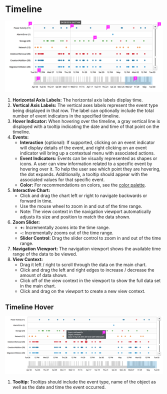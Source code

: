 # Timeline

![Image of standard timeline](img/timeline-callout.png)

1. **Horizontal Axis Labels:** The horizontal axis labels display time.
1. **Vertical Axis Labels:** The vertical axes labels represent the event type being displayed in that row.  The label can optionally include the total number of event indicators in the specified timeline.
1. **Hover Indicator:** When hovering over the timeline, a gray vertical line is displayed with a tooltip indicating the date and time of that point on the timeline.
1. **Events:**
    - **Interaction** (optional): If supported, clicking on an event indicator will display details of the event, and right clicking on an event indicator will bring up a contextual menu with associated actions.
    - **Event Indicators:** Events can be visually represented as shapes or icons.  A user can view information related to a specific event by hovering over it.  To help the user see which point they are hovering, the dot expands. Additionally, a tooltip should appear with the associated values for that specific event.
    - **Color:** For recommendations on colors, see the [color palette](https://www.patternfly.org/styles/color-palette/).
1. **Interactive Chart:**
    - Click and drag the chart left or right to navigate backwards or forward in time.
    - Use the mouse wheel to zoom in and out of the time range.
    - Note: The view context in the navigation viewport automatically adjusts its size and position to match the data shown.
1. **Zoom Slider:**
    - **+:** Incrementally zooms into the time range.
    - **-:** Incrementally zooms out of the time range.
    - **Slider Control:** Drag the slider control to zoom in and out of the time range.
1. **Navigation Viewport:** The navigation viewport shows the available time range of the data to be viewed.
1. **View Context:**
    - Drag it left / right to scroll through the data on the main chart.
    - Click and drag the left and right edges to increase / decrease the amount of data shown.
    - Click off of the view context in the viewport to show the full data set in the main chart.
    - Click and drag on the viewport to create a new view context.


## Timeline Hover
![Image of timeline hover](img/timeline-hover-callout.png)

1. **Tooltip:** Tooltips should include the event type, name of the object as well as the date and time the event occurred.

